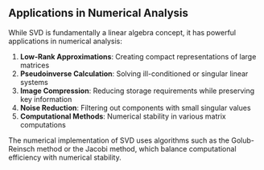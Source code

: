 ---
---

## Applications in Numerical Analysis

While SVD is fundamentally a linear algebra concept, it has powerful applications in numerical analysis:

1. **Low-Rank Approximations**: Creating compact representations of large matrices
2. **Pseudoinverse Calculation**: Solving ill-conditioned or singular linear systems
3. **Image Compression**: Reducing storage requirements while preserving key information
4. **Noise Reduction**: Filtering out components with small singular values
5. **Computational Methods**: Numerical stability in various matrix computations

The numerical implementation of SVD uses algorithms such as the Golub-Reinsch method or the Jacobi method, which balance computational efficiency with numerical stability.